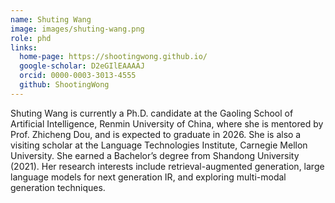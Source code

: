 ```yaml
---
name: Shuting Wang
image: images/shuting-wang.png
role: phd
links:
  home-page: https://shootingwong.github.io/
  google-scholar: D2eGIlEAAAAJ
  orcid: 0000-0003-3013-4555
  github: ShootingWong
---
```


Shuting Wang is currently a Ph.D. candidate at the Gaoling School of Artificial Intelligence, Renmin University of China, where she is mentored by Prof. Zhicheng Dou, and is expected to graduate in 2026. She is also a visiting scholar at the Language Technologies Institute, Carnegie Mellon University. She earned a Bachelor’s degree from Shandong University (2021). Her research interests include retrieval-augmented generation, large language models for next generation IR, and exploring multi-modal generation techniques. 
